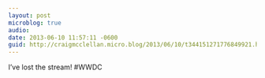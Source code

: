```yaml
---
layout: post
microblog: true
audio: 
date: 2013-06-10 11:57:11 -0600
guid: http://craigmcclellan.micro.blog/2013/06/10/t344151271776849921.html
---
```

I’ve lost the stream! #WWDC

